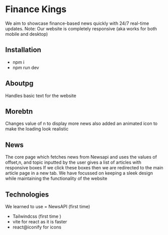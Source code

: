 # Finance Kings

We aim to showcase finance-based news quickly with 24/7 real-time updates.
Note: Our website is completely responsive (aka works for both mobile and desktop)

## Installation
- npm i
- npm run dev

## Aboutpg
Handles basic text for the website 

## Morebtn
Changes value of n to display more news also added an animated icon to make the loading look realistic

## News
The core page which fetches news from Newsapi and uses the values of offset,n, and topic inputted by the user gives a list of articles with responsive boxes
If we click these boxes then we are redirected to the main article page in a new tab. We have focussed on keeping a sleek design 
while maintaining the functionality of the website

## Technologies
We learned to use 
= NewsAPI (first time)
- Tailwindcss (first time )
- vite for react as it is faster 
- react@iconify for icons
